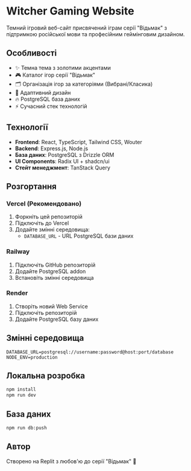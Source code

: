 # Witcher Gaming Website

Темний ігровий веб-сайт присвячений іграм серії "Відьмак" з підтримкою російської мови та професійним геймінговим дизайном.

## Особливості

- ✨ Темна тема з золотими акцентами
- 🎮 Каталог ігор серії "Відьмак"
- 🗂️ Організація ігор за категоріями (Вибрані/Класика)
- 📱 Адаптивний дизайн
- 🔥 PostgreSQL база даних
- ⚡ Сучасний стек технологій

## Технології

- **Frontend**: React, TypeScript, Tailwind CSS, Wouter
- **Backend**: Express.js, Node.js
- **База даних**: PostgreSQL з Drizzle ORM
- **UI Components**: Radix UI + shadcn/ui
- **Стейт менеджмент**: TanStack Query

## Розгортання

### Vercel (Рекомендовано)
1. Форкніть цей репозиторій
2. Підключіть до Vercel
3. Додайте змінні середовища:
   - `DATABASE_URL` - URL PostgreSQL бази даних

### Railway
1. Підключіть GitHub репозиторій
2. Додайте PostgreSQL addon
3. Встановіть змінні середовища

### Render
1. Створіть новий Web Service
2. Підключіть репозиторій
3. Додайте PostgreSQL базу даних

## Змінні середовища

```env
DATABASE_URL=postgresql://username:password@host:port/database
NODE_ENV=production
```

## Локальна розробка

```bash
npm install
npm run dev
```

## База даних

```bash
npm run db:push
```

## Автор

Створено на Replit з любов'ю до серії "Відьмак" 🐺